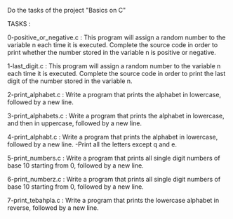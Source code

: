 Do the tasks of the project "Basics on C"

TASKS :

0-positive_or_negative.c : This program will assign a random number to the variable n each time it is executed. Complete the source code in order to print whether the number stored in the variable n is positive or negative.

1-last_digit.c : This program will assign a random number to the variable n each time it is executed. Complete the source code in order to print the last digit of the number stored in the variable n.

2-print_alphabet.c : Write a program that prints the alphabet in lowercase, followed by a new line.

3-print_alphabets.c : Write a program that prints the alphabet in lowercase, and then in uppercase, followed by a new line.

4-print_alphabt.c : Write a program that prints the alphabet in lowercase, followed by a new line.
-Print all the letters except q and e.

5-print_numbers.c : Write a program that prints all single digit numbers of base 10 starting from 0, followed by a new line.

6-print_numberz.c : Write a program that prints all single digit numbers of base 10 starting from 0, followed by a new line.

7-print_tebahpla.c : Write a program that prints the lowercase alphabet in reverse, followed by a new line.